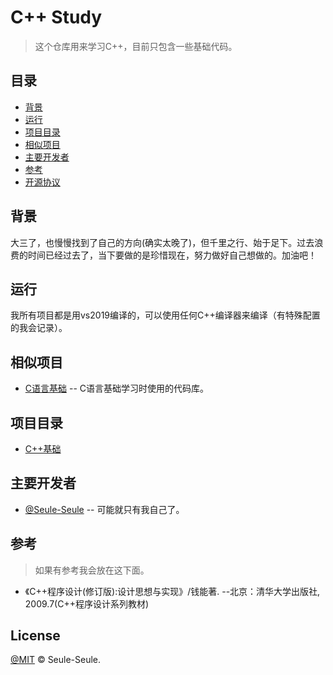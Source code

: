 # C++ Study

> 这个仓库用来学习C++，目前只包含一些基础代码。

## 目录

- [背景](背景)
- [运行](运行)
- [项目目录](项目目录)
- [相似项目](相似项目)
- [主要开发者](主要开发者)
- [参考](参考)
- [开源协议](License)

## 背景

大三了，也慢慢找到了自己的方向(确实太晚了)，但千里之行、始于足下。过去浪费的时间已经过去了，当下要做的是珍惜现在，努力做好自己想做的。加油吧！

## 运行

我所有项目都是用vs2019编译的，可以使用任何C++编译器来编译（有特殊配置的我会记录）。

## 相似项目

- [C语言基础](https://github.com/Seule-Seule/C_Basis) -- C语言基础学习时使用的代码库。

## 项目目录

- [C++基础](0_C++基础/README.md)

## 主要开发者

- [@Seule-Seule](https://github.com/Seule-Seule)  -- 可能就只有我自己了。

## 参考

> 如果有参考我会放在这下面。
- 《C++程序设计(修订版):设计思想与实现》/钱能著. --北京：清华大学出版社, 2009.7(C++程序设计系列教材)

## License

[@MIT](LICENSE) © Seule-Seule.
